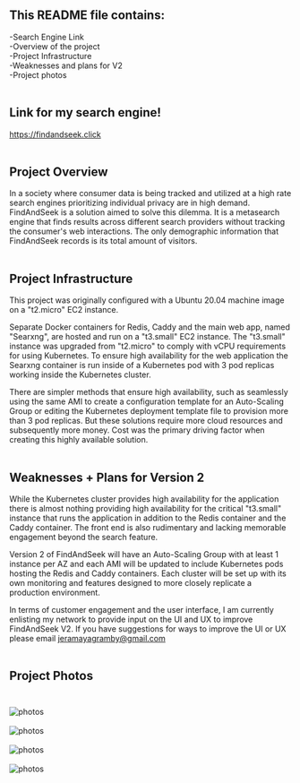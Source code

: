 <br>

## This README file contains:
-Search Engine Link  <br>
-Overview of the project <br>
-Project Infrastructure <br>
-Weaknesses and plans for V2<br>
-Project photos<br><br>

## Link for my search engine!
https://findandseek.click <br><br>

## Project Overview
In a society where consumer data is being tracked and utilized at a high rate search engines prioritizing individual privacy are in high demand. FindAndSeek is a solution aimed to solve this dilemma. It is a metasearch engine that finds results across different search providers without tracking the consumer's web interactions. The only demographic information that FindAndSeek records is its total amount of visitors.<br><br>

## Project Infrastructure
This project was originally configured with a Ubuntu 20.04 machine image on a "t2.micro" EC2 instance. 

Separate Docker containers for Redis, Caddy and the main web app, named "Searxng", are hosted and run on a "t3.small" EC2 instance. The "t3.small" instance was upgraded from "t2.micro" to comply with vCPU requirements for using Kubernetes. To ensure high availability for the web application the Searxng container is run inside of a Kubernetes pod with 3 pod replicas working inside the Kubernetes cluster.  

There are simpler methods that ensure high availability, such as seamlessly using the same AMI to create a configuration template for an Auto-Scaling Group or editing the Kubernetes deployment template file to provision more than 3 pod replicas. But these solutions require more cloud resources and subsequently more money. Cost was the primary driving factor when creating this highly available solution.
<br><br>

## Weaknesses + Plans for Version 2
While the Kubernetes cluster provides high availability for the application there is almost nothing providing high availability for the critical "t3.small" instance that runs the application in addition to the Redis container and the Caddy container. The front end is also rudimentary and lacking memorable engagement beyond the search feature.

Version 2 of FindAndSeek will have an Auto-Scaling Group with at least 1 instance per AZ and each AMI will be updated to include Kubernetes pods hosting the Redis and Caddy containers. Each cluster will be set up with its own monitoring and features designed to more closely replicate a production environment.

In terms of customer engagement and the user interface, I am currently enlisting my network to provide input on the UI and UX to improve FindAndSeek V2. If you have suggestions for ways to improve the UI or UX please email  jeramayagramby@gmail.com <br><br>

## Project Photos <br><br>
![photos](photos/docker.png)<br><br>
![photos](photos/landingpage.png)<br><br>
![photos](photos/regularsearch.png)<br><br>
![photos](photos/maps.png)<br><br>
